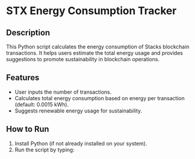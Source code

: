 # STX Energy Consumption Tracker

## Description
This Python script calculates the energy consumption of Stacks blockchain transactions. It helps users estimate the total energy usage and provides suggestions to promote sustainability in blockchain operations.

## Features
- User inputs the number of transactions.
- Calculates total energy consumption based on energy per transaction (default: 0.0015 kWh).
- Suggests renewable energy usage for sustainability.

## How to Run
1. Install Python (if not already installed on your system).
2. Run the script by typing:

